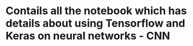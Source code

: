 # Contails all the notebook which has details about using Tensorflow and Keras on neural networks - CNN 
